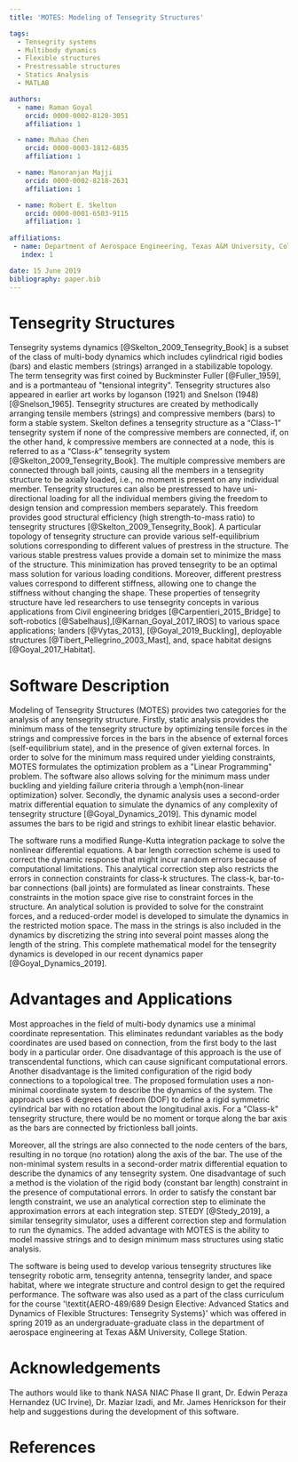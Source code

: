 ```yaml
---
title: 'MOTES: Modeling of Tensegrity Structures'

tags:
  - Tensegrity systems
  - Multibody dynamics
  - Flexible structures
  - Prestressable structures
  - Statics Analysis
  - MATLAB

authors:
  - name: Raman Goyal
    orcid: 0000-0002-8128-3051
    affiliation: 1

  - name: Muhao Chen
    orcid: 0000-0003-1812-6835
    affiliation: 1

  - name: Manoranjan Majji
    orcid: 0000-0002-8218-2631
    affiliation: 1

  - name: Robert E. Skelton
    orcid: 0000-0001-6503-9115
    affiliation: 1
    
affiliations:
 - name: Department of Aerospace Engineering, Texas A&M University, College Station, Texas, USA
   index: 1

date: 15 June 2019
bibliography: paper.bib
---
```


# Tensegrity Structures

Tensegrity systems dynamics [@Skelton_2009_Tensegrity_Book] is a subset of the class of multi-body dynamics which includes cylindrical rigid bodies (bars) and elastic members (strings) arranged in a stabilizable topology. The term tensegrity was first coined by Buckminster Fuller [@Fuller_1959], and is a portmanteau of "tensional integrity". Tensegrity structures also appeared in earlier art works by Ioganson (1921) and Snelson (1948) [@Snelson_1965]. Tensegrity structures are created by methodically arranging tensile members (strings) and compressive members (bars) to form a stable system. Skelton defines a tensegrity structure as a “Class-1” tensegrity system if none of the compressive members are connected, if, on the other hand, $k$ compressive members are connected at a node, this is referred to as a “Class-$k$” tensegrity system [@Skelton_2009_Tensegrity_Book]. The multiple compressive members are connected through ball joints, causing all the members in a tensegrity structure to be axially loaded, i.e., no moment is present on any individual member. Tensegrity structures can also be prestressed to have uni-directional loading for all the individual members giving the freedom to design tension and compression members separately. This freedom provides good structural efficiency (high strength-to-mass ratio) to tensegrity structures [@Skelton_2009_Tensegrity_Book]. A particular topology of tensegrity structure can provide various self-equilibrium solutions corresponding to different values of prestress in the structure. The various stable prestress values provide a domain set to minimize the mass of the structure. This minimization has proved tensegrity to be an optimal mass solution for various loading conditions. Moreover, different prestress values correspond to different stiffness, allowing one to change the stiffness without changing the shape. These properties of tensegrity structure have led researchers to use tensegrity concepts in various applications from Civil engineering bridges [@Carpentieri_2015_Bridge] to soft-robotics [@Sabelhaus],[@Karnan_Goyal_2017_IROS] to various space applications; landers [@Vytas_2013], [@Goyal_2019_Buckling], deployable structures [@Tibert_Pellegrino_2003_Mast], and, space habitat designs [@Goyal_2017_Habitat].


# Software Description

Modeling of Tensegrity Structures (MOTES) provides two categories for the analysis of any tensegrity structure. Firstly, static analysis provides the minimum mass of the tensegrity structure by optimizing tensile forces in the strings and compressive forces in the bars in the absence of external forces (self-equilibrium state), and in the presence of given external forces. In order to solve for the minimum mass required under yielding constraints, MOTES formulates the optimization problem as a "Linear Programming" problem. The software also allows solving for the minimum mass under buckling and yielding failure criteria through a \emph{non-linear optimization} solver. Secondly, the dynamic analysis uses a second-order matrix differential equation to simulate the dynamics of any complexity of tensegrity structure [@Goyal_Dynamics_2019]. This dynamic model assumes the bars to be rigid and strings to exhibit linear elastic behavior.

The software runs a modified Runge-Kutta integration package to solve the nonlinear differential equations. A bar length correction scheme is used to correct the dynamic response that might incur random errors because of computational limitations. This analytical correction step also restricts the errors in connection constraints for class-k structures. The class-k, bar-to-bar connections (ball joints) are formulated as linear constraints. These constraints in the motion space give rise to constraint forces in the structure. An analytical solution is provided to solve for the constraint forces, and a reduced-order model is developed to simulate the dynamics in the restricted motion space. The mass in the strings is also included in the dynamics by discretizing the string into several point masses along the length of the string. This complete mathematical model for the tensegrity dynamics is developed in our recent dynamics paper [@Goyal_Dynamics_2019]. 

# Advantages and Applications

Most approaches in the field of multi-body dynamics use a minimal coordinate representation. This eliminates redundant variables as the body coordinates are used based on connection, from the first body to the last body in a particular order. One disadvantage of this approach is the use of transcendental functions, which can cause significant computational errors. Another disadvantage is the limited configuration of the rigid body connections to a topological tree. The proposed formulation uses a non-minimal coordinate system to describe the dynamics of the system. The approach uses 6 degrees of freedom (DOF) to define a rigid symmetric cylindrical bar with no rotation about the longitudinal axis. For a "Class-k" tensegrity structure, there would be no moment or torque along the bar axis as the bars are connected by frictionless ball joints. 

Moreover, all the strings are also connected to the node centers of the bars, resulting in no torque (no rotation) along the axis of the bar. The use of the non-minimal system results in a second-order matrix differential equation to describe the dynamics of any tensegrity system. One disadvantage of such a method is the violation of the rigid body (constant bar length) constraint in the presence of computational errors. In order to satisfy the constant bar length constraint, we use an analytical correction step to eliminate the approximation errors at each integration step. STEDY [@Stedy_2019], a similar tensegrity simulator, uses a different correction step and formulation to run the dynamics. The added advantage with MOTES is the ability to model massive strings and to design minimum mass structures using static analysis.

The software is being used to develop various tensegrity structures like tensegrity robotic arm, tensegrity antenna, tensegrity lander, and space habitat, where we integrate structure and control design to get the required performance.
The software was also used as a part of the class curriculum for the course '\textit{AERO-489/689 Design Elective: Advanced Statics and Dynamics of Flexible Structures: Tensegrity Systems}' which was offered in spring 2019 as an undergraduate-graduate class in the department of aerospace engineering at Texas A&M University, College Station.

# Acknowledgements

The authors would like to thank NASA NIAC Phase II grant, Dr. Edwin Peraza Hernandez (UC Irvine), Dr. Maziar Izadi, and Mr. James Henrickson for their help and suggestions during the development of this software. 

# References

<!--Please contact the authors at ramaniitrgoyal92@tamu.edu, muhaochen@tamu.edu, mmajji@tamu.edu or bobskelton@tamu.edu for a copy of the submitted paper. -->
<!-- # - name: Assistant Professor, Director of LASR Laboratory, Texas A&M University #   index: 2 -->
<!-- # - name: TEES Eminent Professor, Member National Academy of Engineering, Texas A&M University #   index: 3 -->
